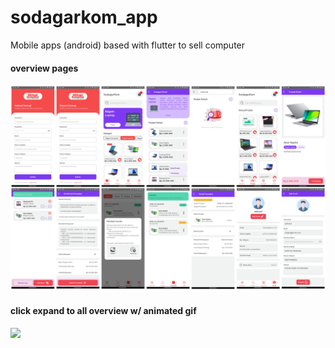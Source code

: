 # sodagarkom_app

Mobile apps (android) based with flutter to sell computer

#### overview pages
<img src="https://github.com/x1q2q/sodagarkom_app/blob/main/screenshots/SodagarKom%20Grid%20SS.png">

#### click expand to all overview w/ animated gif
<img src="https://github.com/x1q2q/sodagarkom_app/blob/main/gif_animated_mobile.gif" width="250px">
